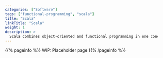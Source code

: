 ```yaml
---
categories: ["Software"]
tags: ["functional-programming", "scala"]
title: "Scala"
linkTitle: "Scala"
weight: 1
description: >
  Scala combines object-oriented and functional programming in one concise, high-level language. 
---
```


{{% pageinfo %}}
WIP: Placeholder page
{{% /pageinfo %}}

